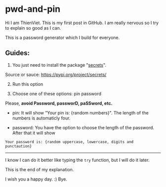 # pwd-and-pin

Hi I am ThienViet. This is my first post in GitHub. I am really nervous so I try to explain so good as I can.

This is a password generator which I build for everyone.

Guides:
--------------------------------
1. You just need to install the package "[secrets](https://pypi.org/project/secrets/)".

Source or sauce:    https://pypi.org/project/secrets/

2. Run this option

3. Choose one of these options:    pin    password

Please, __**avoid Password, passworD, paSSword, etc.**__

* pin:      It will show "Your pin is: {random numbers}". The length of the numbers is automaticly four.

* password: You have the option to choose the length of the password. After that it will show

```
Your password is: {random uppercase, lowercase, digits and punctaution}
```
-------------------------------

I know I can do it better like typing the `try` function, but I will do it later.

This is the end of my explanation.

I wish you a happy day. :)
Bye.


